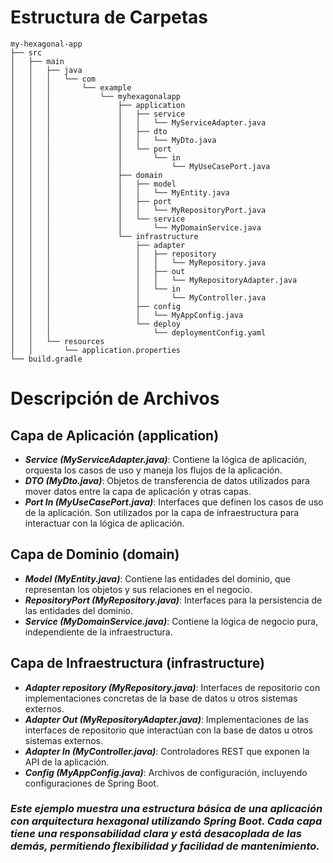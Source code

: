 # Estructura de Carpetas
    my-hexagonal-app
    ├── src
    │   ├── main
    │   │   ├── java
    │   │   │   └── com
    │   │   │       └── example
    │   │   │           └── myhexagonalapp
    │   │   │               ├── application
    │   │   │               │   ├── service
    │   │   │               │   │   └── MyServiceAdapter.java
    │   │   │               │   ├── dto
    │   │   │               │   │   └── MyDto.java
    │   │   │               │   └── port
    │   │   │               │       └── in
    │   │   │               │           └── MyUseCasePort.java
    │   │   │               ├── domain
    │   │   │               │   ├── model
    │   │   │               │   │   └── MyEntity.java
    │   │   │               │   ├── port
    │   │   │               │   │   └── MyRepositoryPort.java
    │   │   │               │   └── service
    │   │   │               │       └── MyDomainService.java
    │   │   │               └── infrastructure
    │   │   │                   ├── adapter
    │   │   │                   │   ├── repository
    │   │   │                   │   │   └── MyRepository.java
    │   │   │                   │   ├── out
    │   │   │                   │   │   └── MyRepositoryAdapter.java
    │   │   │                   │   └── in
    │   │   │                   │       └── MyController.java
    │   │   │                   ├── config
    │   │   │                   │   └── MyAppConfig.java
    │   │   │                   └── deploy
    │   │   │                       └── deploymentConfig.yaml
    │   │   └── resources
    │   │       └── application.properties
    └── build.gradle

# Descripción de Archivos
## Capa de Aplicación (application)
- ***Service (MyServiceAdapter.java)***: Contiene la lógica de aplicación, orquesta los casos de uso y maneja los flujos de la aplicación.
- ***DTO (MyDto.java)***: Objetos de transferencia de datos utilizados para mover datos entre la capa de aplicación y otras capas.
- ***Port In (MyUseCasePort.java)***: Interfaces que definen los casos de uso de la aplicación. Son utilizados por la capa de infraestructura para interactuar con la lógica de aplicación.
## Capa de Dominio (domain)
- ***Model (MyEntity.java)***: Contiene las entidades del dominio, que representan los objetos y sus relaciones en el negocio.
- ***RepositoryPort (MyRepository.java)***: Interfaces para la persistencia de las entidades del dominio.
- ***Service (MyDomainService.java)***: Contiene la lógica de negocio pura, independiente de la infraestructura.
## Capa de Infraestructura (infrastructure)
- ***Adapter repository (MyRepository.java)***: Interfaces de repositorio con implementaciones concretas de la base de datos u otros sistemas externos.
- ***Adapter Out (MyRepositoryAdapter.java)***: Implementaciones de las interfaces de repositorio que interactúan con la base de datos u otros sistemas externos.
- ***Adapter In (MyController.java)***: Controladores REST que exponen la API de la aplicación.
- ***Config (MyAppConfig.java)***: Archivos de configuración, incluyendo configuraciones de Spring Boot.

### *Este ejemplo muestra una estructura básica de una aplicación con arquitectura hexagonal utilizando Spring Boot. Cada capa tiene una responsabilidad clara y está desacoplada de las demás, permitiendo flexibilidad y facilidad de mantenimiento.*

